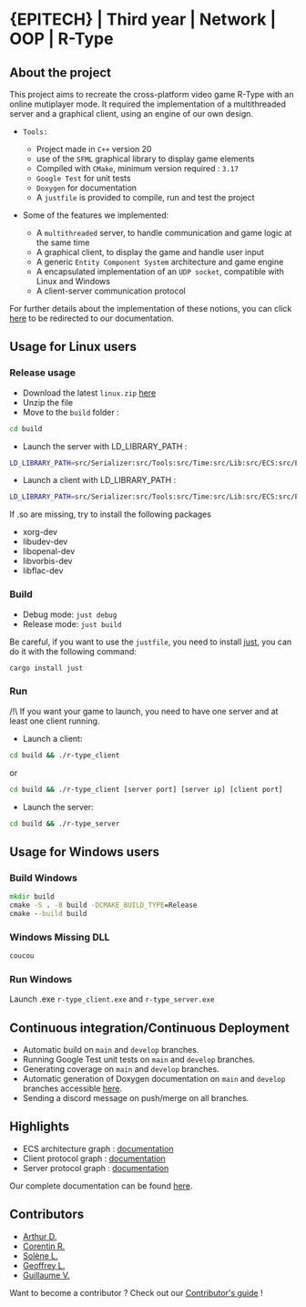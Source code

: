 # {EPITECH} | Third year | Network | OOP | R-Type

## About the project

This project aims to recreate the cross-platform video game R-Type with an online mutiplayer mode.
It required the implementation of a multithreaded server and a graphical client, using an engine of our own design.

- `Tools:`
  - Project made in `C++` version 20
  - use of the `SFML` graphical library to display game elements
  - Compiled with `CMake`, minimum version required : `3.17`
  - `Google Test` for unit tests
  - `Doxygen` for documentation
  - A `justfile` is provided to compile, run and test the project

- Some of the features we implemented:
  - A `multithreaded` server, to handle communication and game logic at the same time
  - A graphical client, to display the game and handle user input
  - A generic `Entity Component System` architecture and game engine
  - A encapsulated implementation of an `UDP socket`, compatible with Linux and Windows
  - A client-server communication protocol

For further details about the implementation of these notions, you can click [here](https://arthurtakase.github.io/R-Type/) to be redirected to our documentation.

## Usage for Linux users

### Release usage

- Download the latest `linux.zip` [here](https://github.com/ArthurTakase/R-Type/releases)
- Unzip the file
- Move to the `build` folder :

```bash
cd build
```

- Launch the server with LD_LIBRARY_PATH :

```bash
LD_LIBRARY_PATH=src/Serializer:src/Tools:src/Time:src/Lib:src/ECS:src/Error:src/Json:_deps/sfml-build/lib ./r-type_server
```

- Launch a client with LD_LIBRARY_PATH :

```bash
LD_LIBRARY_PATH=src/Serializer:src/Tools:src/Time:src/Lib:src/ECS:src/Error:src/Json:_deps/sfml-build/lib ./r-type_client
```

If .so are missing, try to install the following packages

- xorg-dev
- libudev-dev
- libopenal-dev
- libvorbis-dev
- libflac-dev

### Build

- Debug mode: `just debug`
- Release mode: `just build`

Be careful, if you want to use the `justfile`, you need to install [just](https://just.systems/man/en/), you can do it with the following command:

```bash
cargo install just
```

### Run

/!\ If you want your game to launch, you need to have one server and at least one client running.

- Launch a client:

```bash
cd build && ./r-type_client
```

or

```bash
cd build && ./r-type_client [server port] [server ip] [client port]
```

- Launch the server:

```bash
cd build && ./r-type_server
```

## Usage for Windows users

### Build Windows

```bat
mkdir build
cmake -S . -B build -DCMAKE_BUILD_TYPE=Release
cmake --build build
```

### Windows Missing DLL

```bat
coucou
```

### Run Windows

Launch .exe `r-type_client.exe` and `r-type_server.exe`

## Continuous integration/Continuous Deployment

- Automatic build on `main` and `develop` branches.
- Running Google Test unit tests on `main` and `develop` branches.
- Generating coverage on `main` and `develop` branches.
- Automatic generation of Doxygen documentation on `main` and `develop` branches accessible [here](https://arthurtakase.github.io/R-Type/).
- Sending a discord message on push/merge on all branches.

## Highlights

- ECS architecture graph : [documentation](docs/ECS.md)
- Client protocol graph : [documentation](docs/ClientProtocol.md)
- Server protocol graph : [documentation](docs/ServerProtocol.md)

Our complete documentation can be found [here](https://arthurtakase.github.io/R-Type/).

## Contributors

- [Arthur D.](https://github.com/ArthurTakase)
- [Corentin R.](https://github.com/roy-corentin)
- [Solène L.](https://github.com/slefeu)
- [Geoffrey L.](https://github.com/GeoffreyLabruyere)
- [Guillaume V.](https://github.com/GuillaumeVernizeau)

Want to become a contributor ? Check out our [Contributor's guide](docs/Contributor.md) !
